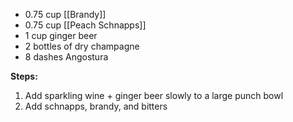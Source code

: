 * 0.75 cup [[Brandy]]
* 0.75 cup [[Peach Schnapps]]
* 1 cup ginger beer
* 2 bottles of dry champagne
* 8 dashes Angostura

**Steps:**

1. Add sparkling wine + ginger beer slowly to a large punch bowl
1. Add schnapps, brandy, and bitters